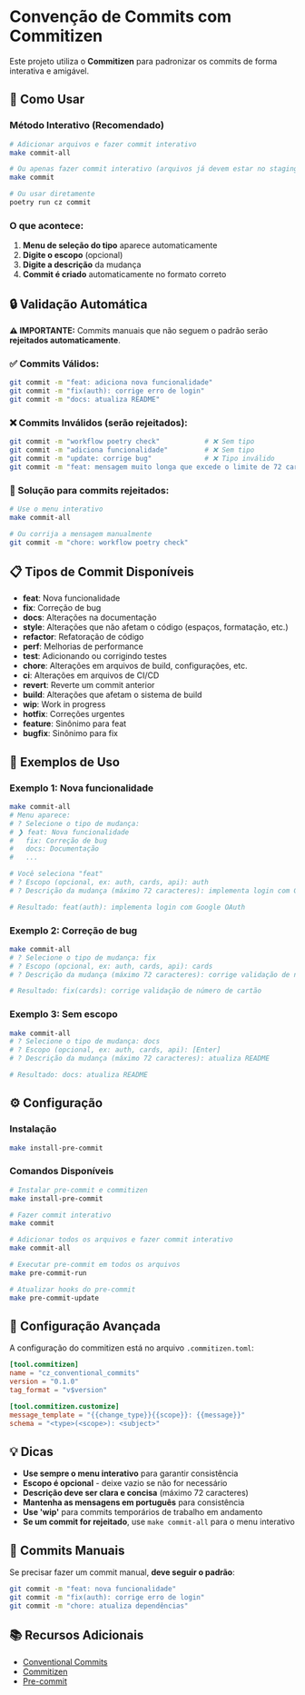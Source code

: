 # Convenção de Commits com Commitizen

Este projeto utiliza o **Commitizen** para padronizar os commits de forma interativa e amigável.

## 🚀 Como Usar

### Método Interativo (Recomendado)

```bash
# Adicionar arquivos e fazer commit interativo
make commit-all

# Ou apenas fazer commit interativo (arquivos já devem estar no staging)
make commit

# Ou usar diretamente
poetry run cz commit
```

### O que acontece:

1. **Menu de seleção do tipo** aparece automaticamente
2. **Digite o escopo** (opcional)
3. **Digite a descrição** da mudança
4. **Commit é criado** automaticamente no formato correto

## 🔒 Validação Automática

**⚠️ IMPORTANTE:** Commits manuais que não seguem o padrão serão **rejeitados automaticamente**.

### ✅ Commits Válidos:
```bash
git commit -m "feat: adiciona nova funcionalidade"
git commit -m "fix(auth): corrige erro de login"
git commit -m "docs: atualiza README"
```

### ❌ Commits Inválidos (serão rejeitados):
```bash
git commit -m "workflow poetry check"           # ❌ Sem tipo
git commit -m "adiciona funcionalidade"         # ❌ Sem tipo
git commit -m "update: corrige bug"             # ❌ Tipo inválido
git commit -m "feat: mensagem muito longa que excede o limite de 72 caracteres"  # ❌ Muito longo
```

### 🔧 Solução para commits rejeitados:
```bash
# Use o menu interativo
make commit-all

# Ou corrija a mensagem manualmente
git commit -m "chore: workflow poetry check"
```

## 📋 Tipos de Commit Disponíveis

- **feat**: Nova funcionalidade
- **fix**: Correção de bug
- **docs**: Alterações na documentação
- **style**: Alterações que não afetam o código (espaços, formatação, etc.)
- **refactor**: Refatoração de código
- **perf**: Melhorias de performance
- **test**: Adicionando ou corrigindo testes
- **chore**: Alterações em arquivos de build, configurações, etc.
- **ci**: Alterações em arquivos de CI/CD
- **revert**: Reverte um commit anterior
- **build**: Alterações que afetam o sistema de build
- **wip**: Work in progress
- **hotfix**: Correções urgentes
- **feature**: Sinônimo para feat
- **bugfix**: Sinônimo para fix

## 🎯 Exemplos de Uso

### Exemplo 1: Nova funcionalidade
```bash
make commit-all
# Menu aparece:
# ? Selecione o tipo de mudança: 
# ❯ feat: Nova funcionalidade
#   fix: Correção de bug
#   docs: Documentação
#   ...

# Você seleciona "feat"
# ? Escopo (opcional, ex: auth, cards, api): auth
# ? Descrição da mudança (máximo 72 caracteres): implementa login com Google OAuth

# Resultado: feat(auth): implementa login com Google OAuth
```

### Exemplo 2: Correção de bug
```bash
make commit-all
# ? Selecione o tipo de mudança: fix
# ? Escopo (opcional, ex: auth, cards, api): cards
# ? Descrição da mudança (máximo 72 caracteres): corrige validação de número de cartão

# Resultado: fix(cards): corrige validação de número de cartão
```

### Exemplo 3: Sem escopo
```bash
make commit-all
# ? Selecione o tipo de mudança: docs
# ? Escopo (opcional, ex: auth, cards, api): [Enter]
# ? Descrição da mudança (máximo 72 caracteres): atualiza README

# Resultado: docs: atualiza README
```

## ⚙️ Configuração

### Instalação

```bash
make install-pre-commit
```

### Comandos Disponíveis

```bash
# Instalar pre-commit e commitizen
make install-pre-commit

# Fazer commit interativo
make commit

# Adicionar todos os arquivos e fazer commit interativo
make commit-all

# Executar pre-commit em todos os arquivos
make pre-commit-run

# Atualizar hooks do pre-commit
make pre-commit-update
```

## 🔧 Configuração Avançada

A configuração do commitizen está no arquivo `.commitizen.toml`:

```toml
[tool.commitizen]
name = "cz_conventional_commits"
version = "0.1.0"
tag_format = "v$version"

[tool.commitizen.customize]
message_template = "{{change_type}}{{scope}}: {{message}}"
schema = "<type>(<scope>): <subject>"
```

## 💡 Dicas

- **Use sempre o menu interativo** para garantir consistência
- **Escopo é opcional** - deixe vazio se não for necessário
- **Descrição deve ser clara e concisa** (máximo 72 caracteres)
- **Mantenha as mensagens em português** para consistência
- **Use 'wip'** para commits temporários de trabalho em andamento
- **Se um commit for rejeitado**, use `make commit-all` para o menu interativo

## 🚫 Commits Manuais

Se precisar fazer um commit manual, **deve seguir o padrão**:

```bash
git commit -m "feat: nova funcionalidade"
git commit -m "fix(auth): corrige erro de login"
git commit -m "chore: atualiza dependências"
```

## 📚 Recursos Adicionais

- [Conventional Commits](https://www.conventionalcommits.org/)
- [Commitizen](https://commitizen-tools.github.io/commitizen/)
- [Pre-commit](https://pre-commit.com/) 